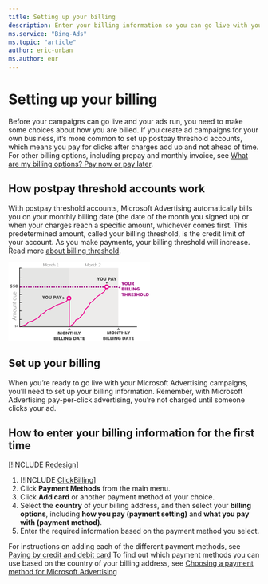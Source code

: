 ```yaml
---
title: Setting up your billing
description: Enter your billing information so you can go live with your Microsoft Advertising campaigns.
ms.service: "Bing-Ads"
ms.topic: "article"
author: eric-urban
ms.author: eur
---
```


# Setting up your billing

Before your campaigns can go live and your ads run, you need to make some choices about how you are billed. If you create ad campaigns for your own business, it’s more common to set up postpay threshold accounts, which means you pay for clicks after charges add up and not ahead of time. For other billing options, including prepay and monthly invoice, see [What are my billing options? Pay now or pay later](./hlp_BA_CONC_HowBillingWorks.md).

## How postpay threshold accounts work

With postpay threshold accounts, Microsoft Advertising automatically bills you on your monthly billing date (the date of the month you signed up) or when your charges reach a specific amount, whichever comes first. This predetermined amount, called your billing threshold, is the credit limit of your account. As you make payments, your billing threshold will increase. Read more [about billing threshold](./hlp_BA_CONC_BillingThreshold.md).

![Billing threshold chart](../images/BA_Conc_NewAdv_HowBilled.png)

## Set up your billing

When you’re ready to go live with your Microsoft Advertising campaigns, you’ll need to set up your billing information. Remember, with Microsoft Advertising pay-per-click advertising, you’re not charged until someone clicks your ad.

## How to enter your billing information for the first time
[!INCLUDE [Redesign](./includes/Redesign.md)]
1. [!INCLUDE [ClickBilling](./includes/ClickBilling.md)]
1. Click **Payment Methods** from the main menu.
1. Click **Add card** or another payment method of your choice.
1. Select the **country** of your billing address, and then select your **billing options**, including **how you pay (payment setting)** and **what you pay with (payment method)**.
1. Enter the required information based on the payment method you select.

For instructions on adding each of the different payment methods, see [Paying by credit and debit card](./hlp_BA_PROC_AddBilling.md) To find out which payment methods you can use based on the country of your billing address, see [Choosing a payment method for Microsoft Advertising](./hlp_BA_CONC_PaymentMethodsV2.md)

 

